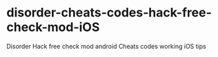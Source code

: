 # disorder-cheats-codes-hack-free-check-mod-iOS
Disorder Hack free check mod android Cheats codes working iOS tips
